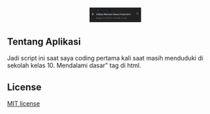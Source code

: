 <p align="center">
    <a href="https://github.com/devdewa" target="_blank"><img src="img/banner.jfif" width="120"></a>
</p>

## Tentang Aplikasi

Jadi script ini saat saya coding pertama kali saat masih menduduki di sekolah kelas 10.
Mendalami dasar" tag di html.

## License

[MIT license](https://opensource.org/licenses/MIT)